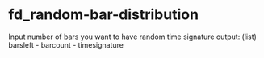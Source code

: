 # fd_random-bar-distribution 



 

 

Input number of bars you want to have random time signature
output: (list) barsleft - barcount - timesignature


 
